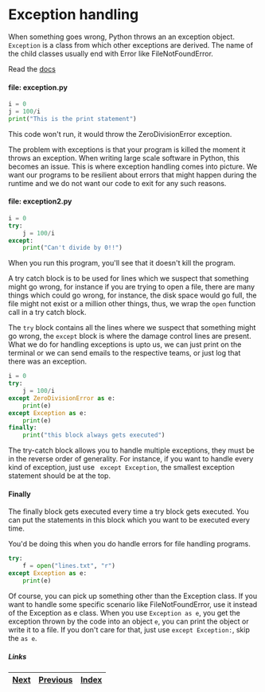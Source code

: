 # Exception handling

When something goes wrong, Python throws an an exception object. `Exception` is a class from which other exceptions are derived. The name of the child classes usually end with Error like FileNotFoundError.

Read the [docs](https://docs.python.org/3/tutorial/errors.html#errors-and-exceptions)

#### file: exception.py
```python
i = 0
j = 100/i
print("This is the print statement")
```

This code won't run, it would throw the ZeroDivisionError exception.

The problem with exceptions is that your program is killed the moment it throws an exception. When writing large scale software in Python, this becomes an issue. This is where exception handling comes into picture. We want our programs to be resilient about errors that might happen during the runtime and we do not want our code to exit for any such reasons.

#### file: exception2.py

```python
i = 0
try:
    j = 100/i
except:
    print("Can't divide by 0!!")
```

When you run this program, you'll see that it doesn't kill the program.

A try catch block is to be used for lines which we suspect that something might go wrong, for instance if you are trying to open a file, there are many things which could go wrong, for instance, the disk space would go full, the file might not exist or a million other things, thus, we wrap the `open` function call in a try catch block.

The `try` block contains all the lines where we suspect that something might go wrong, the `except` block is where the damage control lines are present. What we do for handling exceptions is upto us, we can just print on the terminal or we can send emails to the respective teams, or just log that there was an exception.

```python
i = 0
try:
    j = 100/i
except ZeroDivisionError as e:
    print(e)
except Exception as e:
    print(e)
finally:
    print("this block always gets executed")
```

The try-catch block allows you to handle multiple exceptions, they must be in the reverse order of generality. For instance, if you want to handle every kind of exception, just use ` except Exception`, the smallest exception statement should be at the top.

#### Finally

The finally block gets executed every time a try block gets executed. You can put the statements in this block which you want to be executed every time.

You'd be doing this when you do handle errors for file handling programs.

```python
try:
	f = open("lines.txt", "r")
except Exception as e:
	print(e)
```

Of course, you can pick up something other than the Exception class. If you want to handle some specific scenario like FileNotFoundError, use it instead of the Exception as e class. When you use `Exception as e`, you get the exception thrown by the code into an object `e`, you can print the object or write it to a file. If you don't care for that, just use `except Exception:`, skip the `as e`.

##### Links

|[Next](09-functions.md) | [Previous](07-examples.md) |  [Index](https://github.com/thewhitetulip/build-app-with-python-antitextbook/blob/master/SUMMARY.md)
| ----| ----| ----| 
